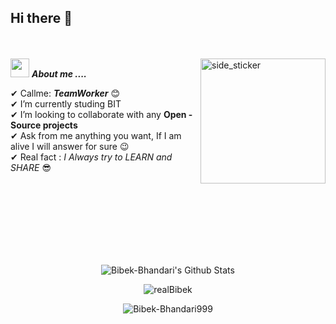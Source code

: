 ## Hi there 👋   
<br><br>
<img align="right" width=200px height=200px alt="side_sticker" src="https://media.giphy.com/media/TEnXkcsHrP4YedChhA/giphy.gif" />
<img src="https://media.giphy.com/media/iY8CRBdQXODJSCERIr/giphy.gif" width="30px">&nbsp;***About me ....***

✔ Callme: ***TeamWorker*** 😊 <br>
✔ I’m currently studing BIT<br>
✔ I’m looking to collaborate with any **Open - Source projects**<br>
✔ Ask from me anything you want, If I am alive I will answer for sure 😉<br>
✔ Real fact : *I Always try to LEARN and SHARE* 😎<br><br><br><br>

<br><br><br><br>

<p align='center'>
  <img align="center" src="https://github-readme-stats.vercel.app/api?username=Bibek-Bhandari999 &show_icons=true&title_color=fff&icon_color=79ff97&text_color=efefef&bg_color=24292e" alt="Bibek-Bhandari's Github Stats">
</p>

<p align='center'>
  <img align="center" src="https://github-readme-stats.vercel.app/api/top-langs?username=Bibek-Bhandari999&show_icons=true&locale=en&layout=compact&theme=chartreuse-dark" alt="realBibek" />  
</p>      
  
<p align='center'>  
   <img align="center" src="https://github-profile-trophy.vercel.app/?username=Bibek-Bhandari999&theme=juicyfresh&no-bg=true" alt="Bibek-Bhandari999" />  

</p>

